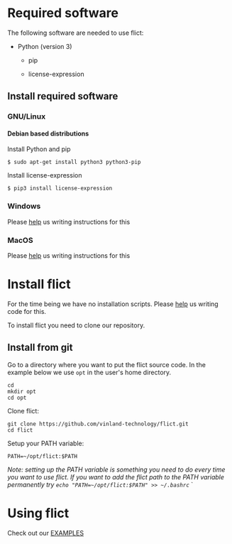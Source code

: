 <!--
SPDX-FileCopyrightText: 2020 Henrik Sandklef <hesa@sandklef.com>

SPDX-License-Identifier: GPL-3.0-or-later
-->


# Required software

The following software are needed to use flict:

* Python (version 3)

    * pip

    * license-expression

## Install required software

### GNU/Linux

#### Debian based distributions

Install Python and pip
```
$ sudo apt-get install python3 python3-pip
```

Install license-expression
```
$ pip3 install license-expression
```

### Windows

Please [help](https://github.com/vinland-technology/flict/issues/26) us writing instructions for this

### MacOS

Please [help](https://github.com/vinland-technology/flict/issues/25) us writing instructions for this

# Install flict

For the time being we have no installation scripts. Please
[help](https://github.com/vinland-technology/flict/issues/27) us
writing code for this.

To install flict you need to clone our repository.

## Install from git 

Go to a directory where you want to put the flict source code. In the
example below we use ```opt``` in the user's home directory.

```
cd 
mkdir opt
cd opt
```


Clone flict:

```
git clone https://github.com/vinland-technology/flict.git
cd flict
```

Setup your PATH variable:
```
PATH=~/opt/flict:$PATH
```

*Note: setting up the PATH variable is something you need to do every time you want to use flict. If you want to add the flict path to the PATH variable permanently try `echo "PATH=~/opt/flict:$PATH" >> ~/.bashrc`*
`

# Using flict

Check out our [EXAMPLES](EXAMPLES.md)

